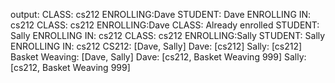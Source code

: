 output:
CLASS: cs212 ENROLLING:Dave
STUDENT: Dave ENROLLING IN: cs212
CLASS: cs212 ENROLLING:Dave
CLASS: Already enrolled
STUDENT: Sally ENROLLING IN: cs212
CLASS: cs212 ENROLLING:Sally
STUDENT: Sally ENROLLING IN: cs212
CS212: [Dave, Sally]
Dave: [cs212]
Sally: [cs212]
Basket Weaving: [Dave, Sally]
Dave: [cs212, Basket Weaving 999]
Sally: [cs212, Basket Weaving 999]
